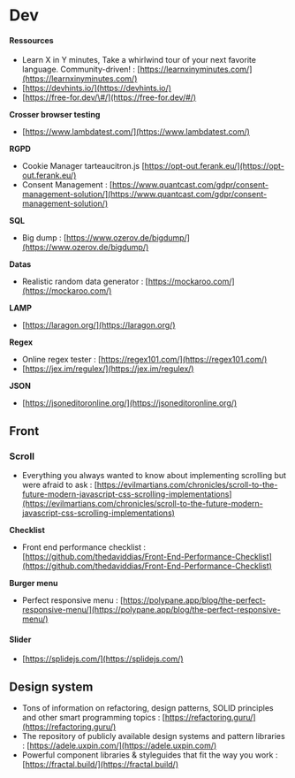 # Dev

#### Ressources

* Learn X in Y minutes, Take a whirlwind tour of your next favorite language. Community-driven! : [https://learnxinyminutes.com/](https://learnxinyminutes.com/)
* [https://devhints.io/](https://devhints.io/)
* [https://free-for.dev/\#/](https://free-for.dev/#/)

**Crosser browser testing**

* [https://www.lambdatest.com/](https://www.lambdatest.com/)

**RGPD**

* Cookie Manager tarteaucitron.js [https://opt-out.ferank.eu/](https://opt-out.ferank.eu/)
* Consent Management : [https://www.quantcast.com/gdpr/consent-management-solution/](https://www.quantcast.com/gdpr/consent-management-solution/)

**SQL**

* Big dump : [https://www.ozerov.de/bigdump/](https://www.ozerov.de/bigdump/)

**Datas**

* Realistic random data generator : [https://mockaroo.com/](https://mockaroo.com/)

**LAMP**

* [https://laragon.org/](https://laragon.org/)

**Regex**

* Online regex tester : [https://regex101.com/](https://regex101.com/)
* [https://jex.im/regulex/](https://jex.im/regulex/)

 **JSON**

* [https://jsoneditoronline.org/](https://jsoneditoronline.org/)

## Front

### Scroll 

* Everything you always wanted to know about implementing scrolling but were afraid to ask : [https://evilmartians.com/chronicles/scroll-to-the-future-modern-javascript-css-scrolling-implementations](https://evilmartians.com/chronicles/scroll-to-the-future-modern-javascript-css-scrolling-implementations)

**Checklist**

* Front end performance checklist : [https://github.com/thedaviddias/Front-End-Performance-Checklist](https://github.com/thedaviddias/Front-End-Performance-Checklist)

**Burger menu**

* Perfect responsive menu : [https://polypane.app/blog/the-perfect-responsive-menu/](https://polypane.app/blog/the-perfect-responsive-menu/)

#### Slider

* [https://splidejs.com/](https://splidejs.com/)

## Design system

* Tons of information on refactoring, design patterns, SOLID principles and other smart programming topics : [https://refactoring.guru/](https://refactoring.guru/)
* The repository of publicly available design systems and pattern libraries : [https://adele.uxpin.com/](https://adele.uxpin.com/)
* Powerful component libraries & styleguides that fit the way you work : [https://fractal.build/](https://fractal.build/)

